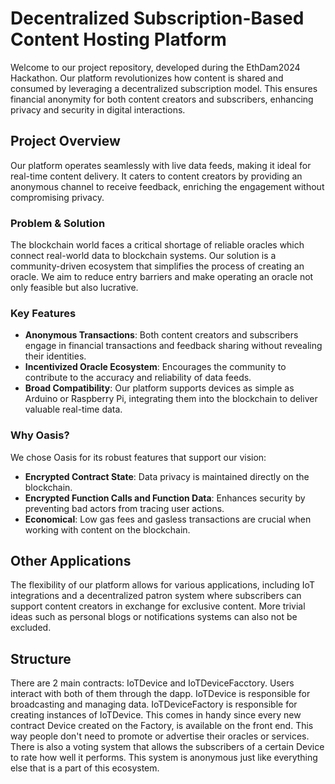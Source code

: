 # Decentralized Subscription-Based Content Hosting Platform

Welcome to our project repository, developed during the EthDam2024 Hackathon. Our platform revolutionizes how content is shared and consumed by leveraging a decentralized subscription model. This ensures financial anonymity for both content creators and subscribers, enhancing privacy and security in digital interactions.

## Project Overview

Our platform operates seamlessly with live data feeds, making it ideal for real-time content delivery. It caters to content creators by providing an anonymous channel to receive feedback, enriching the engagement without compromising privacy.

### Problem & Solution

The blockchain world faces a critical shortage of reliable oracles which connect real-world data to blockchain systems. Our solution is a community-driven ecosystem that simplifies the process of creating an oracle. We aim to reduce entry barriers and make operating an oracle not only feasible but also lucrative.

### Key Features

- **Anonymous Transactions**: Both content creators and subscribers engage in financial transactions and feedback sharing without revealing their identities.
- **Incentivized Oracle Ecosystem**: Encourages the community to contribute to the accuracy and reliability of data feeds.
- **Broad Compatibility**: Our platform supports devices as simple as Arduino or Raspberry Pi, integrating them into the blockchain to deliver valuable real-time data.

### Why Oasis?

We chose Oasis for its robust features that support our vision:
- **Encrypted Contract State**: Data privacy is maintained directly on the blockchain.
- **Encrypted Function Calls and Function Data**: Enhances security by preventing bad actors from tracing user actions.
- **Economical**: Low gas fees and gasless transactions are crucial when working with content on the blockchain.

## Other Applications

The flexibility of our platform allows for various applications, including IoT integrations and a decentralized patron system where subscribers can support content creators in exchange for exclusive content. More trivial ideas such as personal blogs or notifications systems can also not be excluded.


## Structure

There are 2 main contracts: IoTDevice and IoTDeviceFacctory. Users interact with both of them through the dapp. IoTDevice is responsible for broadcasting and managing data. IoTDeviceFactory is responsible for creating instances of IoTDevice. This comes in handy since every new contract Device created on the Factory, is available on the front end. This way people don't need to promote or advertise their oracles or services. There is also a voting system that allows the subscribers of a certain Device to rate how well it performs. This system is anonymous just like everything else that is a part of this ecosystem.
